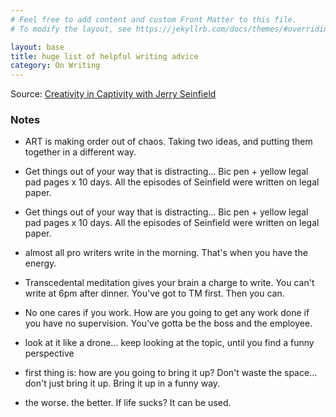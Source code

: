 ```yaml
---
# Feel free to add content and custom Front Matter to this file.
# To modify the layout, see https://jekyllrb.com/docs/themes/#overriding-theme-defaults

layout: base
title: huge list of helpful writing advice
category: On Writing
---
```


Source: [Creativity in Captivity with Jerry Seinfield](https://www.youtube.com/watch?v=tLmFq2qmh9M)

### Notes

- ART is making order out of chaos. Taking two ideas, and putting them together in a different way.


- Get things out of your way that is distracting... Bic pen + yellow legal pad pages x 10 days. All the episodes of Seinfield were written on legal paper.

- Get things out of your way that is distracting... Bic pen + yellow legal pad pages x 10 days. All the episodes of Seinfield were written on legal paper.

- almost all pro writers write in the morning. That's when you have the energy.

- Transcedental meditation gives your brain a charge to write. You can't write at 6pm after dinner. You've got to TM first. Then you can.

- No one cares if you work. How are you going to get any work done if you have no supervision. You've gotta be the boss and the employee.

- look at it like a drone... keep looking at the topic, until you find a funny perspective

- first thing is: how are you going to bring it up? Don't waste the space... don't just bring it up. Bring it up in a funny way.

- the worse. the better. If life sucks? It can be used.

